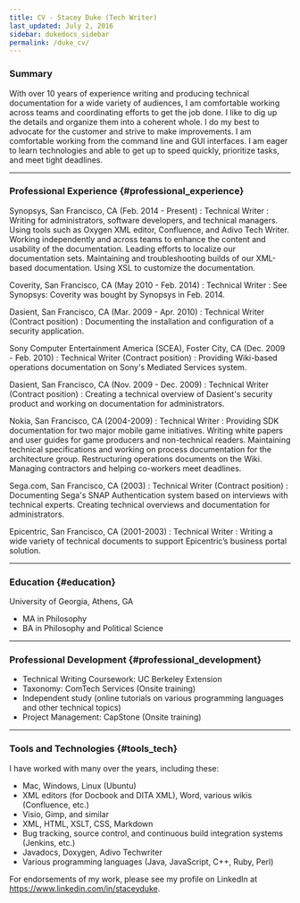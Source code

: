 ```yaml
---
title: CV - Stacey Duke (Tech Writer)
last_updated: July 2, 2016
sidebar: dukedocs_sidebar
permalink: /duke_cv/
---
```


### Summary

With over 10 years of experience writing and producing technical documentation 
for a wide variety of audiences, I am comfortable working across teams and 
coordinating efforts to get the job done. I like to dig up the details and 
organize them into a coherent whole. I do my best to advocate for the customer 
and strive to make improvements. I am comfortable working from the command line 
and GUI interfaces. I am eager to learn technologies and able to get up to speed 
quickly, prioritize tasks, and meet tight deadlines.

---

### Professional Experience  {#professional_experience}

Synopsys, San Francisco, CA (Feb. 2014 - Present)
: Technical Writer
: Writing for administrators, software developers, and technical managers. 
  Using tools such as Oxygen XML editor, Confluence, and Adivo Tech Writer. 
  Working independently and across teams to enhance the content and usability 
  of the documentation. Leading efforts to localize our documentation sets. 
  Maintaining and troubleshooting builds of our XML-based documentation. 
  Using XSL to customize the documentation.

Coverity, San Francisco, CA (May 2010 - Feb. 2014)
: Technical Writer
: See Synopsys: Coverity was bought by Synopsys in Feb. 2014. 

Dasient, San Francisco, CA (Mar. 2009 - Apr. 2010)
: Technical Writer (Contract position)
: Documenting the installation and configuration of a security application. 

Sony Computer Entertainment America (SCEA), Foster City, CA (Dec. 2009 - Feb. 2010)
: Technical Writer  (Contract position)
: Providing Wiki-based operations documentation on Sony's Mediated Services system. 

Dasient, San Francisco, CA (Nov. 2009 - Dec. 2009)
: Technical Writer (Contract position)
: Creating a technical overview of Dasient's security product and working on documentation for administrators.

Nokia, San Francisco, CA (2004-2009)
: Technical Writer
: Providing SDK documentation for two major mobile game initiatives. Writing white papers and user guides for game producers and non-technical readers. Maintaining technical specifications and working on process documentation for the architecture group. Restructuring operations documents on the Wiki. Managing contractors and helping co-workers meet deadlines.

Sega.com, San Francisco, CA	(2003)
: Technical Writer (Contract position)
: Documenting Sega's SNAP Authentication system based on interviews with technical experts. Creating technical overviews and documentation for administrators.

Epicentric, San Francisco, CA (2001-2003)
: Technical Writer 
: Writing a wide variety of technical documents to support Epicentric’s business portal solution. 

---

### Education {#education}
University of Georgia, Athens, GA

 * MA in Philosophy
 * BA in Philosophy and Political Science

---

### Professional Development {#professional_development}
* Technical Writing Coursework: UC Berkeley Extension
* Taxonomy: ComTech Services (Onsite training)
* Independent study (online tutorials on various programming languages and other technical topics)
* Project Management: CapStone (Onsite training)

---

### Tools and Technologies {#tools_tech}

I have worked with many over the years, including these:

 * Mac, Windows, Linux (Ubuntu)
 * XML editors (for Docbook and DITA XML), Word, various wikis (Confluence, etc.)
 * Visio, Gimp, and similar
 * XML, HTML, XSLT, CSS, Markdown
 * Bug tracking, source control, and continuous build integration systems (Jenkins, etc.)
 * Javadocs, Doxygen, Adivo Techwriter
 * Various programming languages (Java, JavaScript, C++, Ruby, Perl)

For endorsements of my work, please see my profile on LinkedIn 
at <https://www.linkedin.com/in/staceyduke>.
